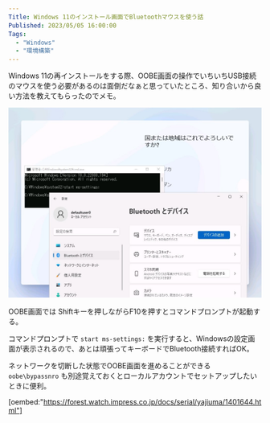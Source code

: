 ```yaml
---
Title: Windows 11のインストール画面でBluetoothマウスを使う話
Published: 2023/05/05 16:00:00
Tags:
  - "Windows"
  - "環境構築"
---
```


Windows 11の再インストールをする際、OOBE画面の操作でいちいちUSB接続のマウスを使う必要があるのは面倒だなぁと思っていたところ、知り合いから良い方法を教えてもらったのでメモ。  


![](oobe.png)

OOBE画面では Shiftキーを押しながらF10を押すとコマンドプロンプトが起動する。  

コマンドプロンプトで `start ms-settings:` を実行すると、Windowsの設定画面が表示されるので、あとは頑張ってキーボードでBluetooth接続すればOK。  

ネットワークを切断した状態でOOBE画面を進めることができる `oobe\bypassnro` も別途覚えておくとローカルアカウントでセットアップしたいときに便利。

[oembed:"https://forest.watch.impress.co.jp/docs/serial/yajiuma/1401644.html"]